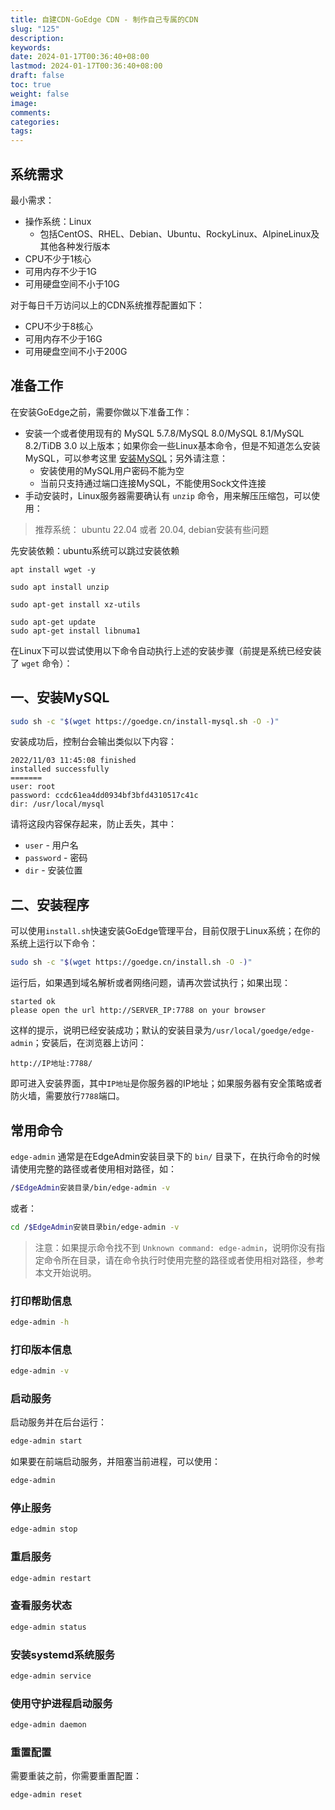 ```yaml
---
title: 自建CDN-GoEdge CDN - 制作自己专属的CDN
slug: "125"
description: 
keywords: 
date: 2024-01-17T00:36:40+08:00
lastmod: 2024-01-17T00:36:40+08:00
draft: false
toc: true
weight: false
image: 
comments: 
categories: 
tags:
---
```



## 系统需求

最小需求：

- 操作系统：Linux
    - 包括CentOS、RHEL、Debian、Ubuntu、RockyLinux、AlpineLinux及其他各种发行版本
- CPU不少于1核心
- 可用内存不少于1G
- 可用硬盘空间不小于10G

对于每日千万访问以上的CDN系统推荐配置如下：

- CPU不少于8核心
- 可用内存不少于16G
- 可用硬盘空间不小于200G

## 准备工作

在安装GoEdge之前，需要你做以下准备工作：

- 安装一个或者使用现有的 MySQL 5.7.8/MySQL 8.0/MySQL 8.1/MySQL 8.2/TiDB 3.0 以上版本；如果你会一些Linux基本命令，但是不知道怎么安装MySQL，可以参考这里 [安装MySQL](https://goedge.cn/docs/Appendix/MySQL/Install.md)；另外请注意：
    - 安装使用的MySQL用户密码不能为空
    - 当前只支持通过端口连接MySQL，不能使用Sock文件连接
- 手动安装时，Linux服务器需要确认有 `unzip` 命令，用来解压压缩包，可以使用：


>推荐系统： ubuntu 22.04 或者 20.04, debian安装有些问题

先安装依赖：ubuntu系统可以跳过安装依赖

```shell
apt install wget -y
```

```
sudo apt install unzip
```

```
sudo apt-get install xz-utils
```

```
sudo apt-get update
sudo apt-get install libnuma1
```



在Linux下可以尝试使用以下命令自动执行上述的安装步骤（前提是系统已经安装了 `wget` 命令）：

## 一、安装MySQL

```bash
sudo sh -c "$(wget https://goedge.cn/install-mysql.sh -O -)"
```

安装成功后，控制台会输出类似以下内容：

```
2022/11/03 11:45:08 finished
installed successfully
=======
user: root
password: ccdc61ea4dd0934bf3bfd4310517c41c
dir: /usr/local/mysql
```

请将这段内容保存起来，防止丢失，其中：

- `user` - 用户名
- `password` - 密码
- `dir` - 安装位置

## 二、安装程序


可以使用`install.sh`快速安装GoEdge管理平台，目前仅限于Linux系统；在你的系统上运行以下命令：

```bash
sudo sh -c "$(wget https://goedge.cn/install.sh -O -)"
```

运行后，如果遇到域名解析或者网络问题，请再次尝试执行；如果出现：

```
started ok
please open the url http://SERVER_IP:7788 on your browser
```

这样的提示，说明已经安装成功；默认的安装目录为`/usr/local/goedge/edge-admin`；安装后，在浏览器上访问：

```
http://IP地址:7788/
```

即可进入安装界面，其中`IP地址`是你服务器的IP地址；如果服务器有安全策略或者防火墙，需要放行`7788`端口。

## 常用命令


`edge-admin` 通常是在EdgeAdmin安装目录下的 `bin/` 目录下，在执行命令的时候请使用完整的路径或者使用相对路径，如：

```bash
/$EdgeAdmin安装目录/bin/edge-admin -v
```

或者：

```bash
cd /$EdgeAdmin安装目录bin/edge-admin -v
```

> 注意：如果提示命令找不到 `Unknown command: edge-admin`，说明你没有指定命令所在目录，请在命令执行时使用完整的路径或者使用相对路径，参考本文开始说明。

### 打印帮助信息

```bash
edge-admin -h
```

### 打印版本信息

```bash
edge-admin -v
```

### 启动服务

启动服务并在后台运行：

```bash
edge-admin start
```

如果要在前端启动服务，并阻塞当前进程，可以使用：

```bash
edge-admin
```

### 停止服务

```bash
edge-admin stop
```

### 重启服务

```bash
edge-admin restart
```

### 查看服务状态

```bash
edge-admin status
```

### 安装systemd系统服务

```bash
edge-admin service
```

### 使用守护进程启动服务

```bash
edge-admin daemon
```

### 重置配置

需要重装之前，你需要重置配置：

```bash
edge-admin reset
```



